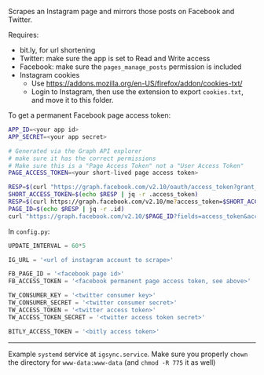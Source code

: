 Scrapes an Instagram page and mirrors those posts on Facebook and Twitter.

Requires:

- bit.ly, for url shortening
- Twitter: make sure the app is set to Read and Write access
- Facebook: make sure the `pages_manage_posts` permission is included
- Instagram cookies
    - Use <https://addons.mozilla.org/en-US/firefox/addon/cookies-txt/>
    - Login to Instagram, then use the extension to export `cookies.txt`, and move it to this folder.

To get a permanent Facebook page access token:

```bash
APP_ID=<your app id>
APP_SECRET=<your app secret>

# Generated via the Graph API explorer
# make sure it has the correct permissions
# Make sure this is a "Page Access Token" not a "User Access Token"
PAGE_ACCESS_TOKEN=<your short-lived page access token>

RESP=$(curl "https://graph.facebook.com/v2.10/oauth/access_token?grant_type=fb_exchange_token&client_id=$APP_ID&client_secret=$APP_SECRET&fb_exchange_token=$PAGE_ACCESS_TOKEN")
SHORT_ACCESS_TOKEN=$(echo $RESP | jq -r .access_token)
RESP=$(curl https://graph.facebook.com/v2.10/me?access_token=$SHORT_ACCESS_TOKEN)
PAGE_ID=$(echo $RESP | jq -r .id)
curl "https://graph.facebook.com/v2.10/$PAGE_ID?fields=access_token&access_token=$SHORT_ACCESS_TOKEN"
```

In `config.py`:

```python
UPDATE_INTERVAL = 60*5

IG_URL = '<url of instagram account to scrape>'

FB_PAGE_ID = '<facebook page id>'
FB_ACCESS_TOKEN = '<facebook permanent page access token, see above>'

TW_CONSUMER_KEY = '<twitter consumer key>'
TW_CONSUMER_SECRET = '<twitter consumer secret>'
TW_ACCESS_TOKEN = '<twitter access token>'
TW_ACCESS_TOKEN_SECRET = '<twitter access token secret>'

BITLY_ACCESS_TOKEN = '<bitly access token>'
```

---

Example `systemd` service at `igsync.service`. Make sure you properly `chown` the directory for `www-data:www-data` (and `chmod -R 775` it as well)
